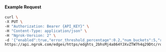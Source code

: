 <!-- Code generated for API Clients. DO NOT EDIT. -->

#### Example Request

```bash
curl \
-X PUT \
-H "Authorization: Bearer {API_KEY}" \
-H "Content-Type: application/json" \
-H "Ngrok-Version: 2" \
-d '{"enabled":true,"error_threshold_percentage":0.2,"num_buckets":5,"rolling_window":300,"tripped_duration":120,"volume_threshold":20}' \
https://api.ngrok.com/edges/https/edghts_2bhsMj4a864YJXvZTW7h4q29Dtc/routes/edghtsrt_2bhsMeq2LhuYyO4W3FZZ3wLnnJn/circuit_breaker
```
